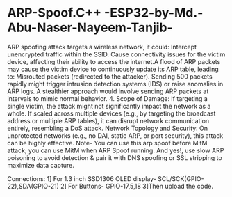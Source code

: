 # ARP-Spoof.C++ -ESP32-by-Md.-Abu-Naser-Nayeem-Tanjib-
ARP spoofing attack targets a wireless network, it could: Intercept unencrypted traffic within the SSID. Cause connectivity issues for the victim device, affecting their ability to access the internet.A flood of ARP packets may cause the victim device to continuously update its ARP table, leading to: Misrouted packets (redirected to the attacker). Sending 500 packets rapidly might trigger intrusion detection systems (IDS) or raise anomalies in ARP logs. A stealthier approach would involve sending ARP packets at intervals to mimic normal behavior. 4. Scope of Damage: If targeting a single victim, the attack might not significantly impact the network as a whole. If scaled across multiple devices (e.g., by targeting the broadcast address or multiple ARP tables), it can disrupt network communication entirely, resembling a DoS attack. Network Topology and Security: On unprotected networks (e.g., no DAI, static ARP, or port security), this attack can be highly effective. Note- You can use this arp spoof before MitM attack; you can use MitM when ARP Spoof running. And yes!, use slow ARP poisoning to avoid detection & pair it with DNS spoofing or SSL stripping to maximize data capture.

Connections:
1] For 1.3 inch SSD1306 OLED display- SCL/SCK(GPIO-22),SDA(GPIO-21)
2] For Buttons- GPIO-17,5,18
3]Then upload the code.
